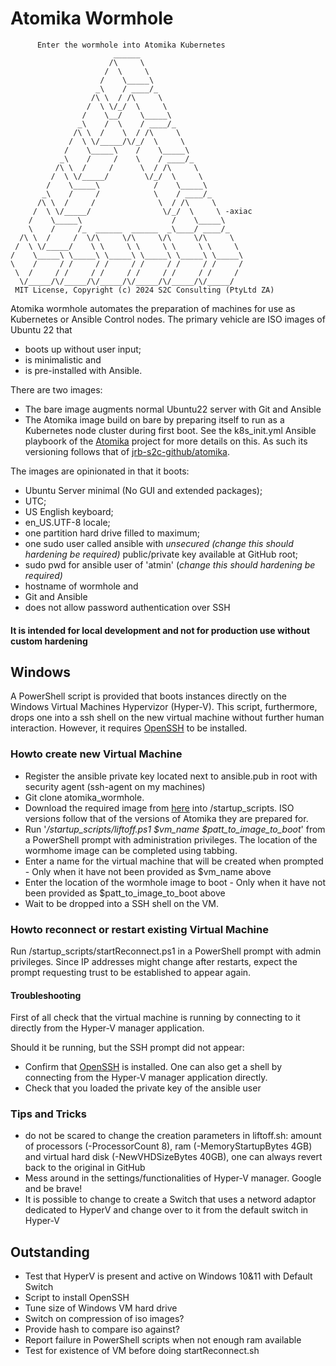 # Atomika Wormhole

```
      Enter the wormhole into Atomika Kubernetes
                       ______
                      /\     \
                     /  \     \
                    /    \_____\
                   _\    / ____/_
                  /\ \  / /\     \
                 /  \ \/_/  \     \
                /    \__/    \_____\
               _\    /  \    / ____/_
              /\ \  /    \  / /\     \
             /  \ \/_____/\/_/  \     \
            /    \_____\    /    \_____\
           _\    /     /    \    / ____/_
          /\ \  /     /      \  / /\     \
         /  \ \/_____/        \/_/  \     \
        /    \_____\            /    \_____\
       _\    /     /            \    / ____/_
      /\ \  /     /              \  / /\     \
     /  \ \/_____/                \/_/  \     \ -axiac
    /    \_____\                    /    \_____\
    \    /     /_  ______  ______  _\____/ ____/_
  /\ \  /     /  \/\     \/\     \/\     \/\     \
 /  \ \/_____/    \ \     \ \     \ \     \ \     \
/    \_____\ \_____\ \_____\ \_____\ \_____\ \_____\
\    /     / /     / /     / /     / /     / /     /
 \  /     / /     / /     / /     / /     / /     /
  \/_____/\/_____/\/_____/\/_____/\/_____/\/_____/
 MIT License, Copyright (c) 2024 S2C Consulting (PtyLtd ZA)
```

Atomika wormhole automates the preparation of machines for use as Kubernetes or Ansible Control nodes. The primary 
vehicle are ISO images of Ubuntu 22 that 
* boots up without user input;
* is minimalistic and
* is pre-installed with Ansible.

There are two images:
* The bare image augments normal Ubuntu22 server with Git and Ansible
* The Atomika image build on bare by preparing itself to run as a Kubernetes node cluster during first boot. See the 
k8s_init.yml Ansible playboork of the [Atomika](https://github.com/jrb-s2c-github/atomika) project for more details on this. 
As such its versioning follows that of [jrb-s2c-github/atomika](https://github.com/jrb-s2c-github/atomika).

The images are opinionated in that it boots:
* Ubuntu Server minimal (No GUI and extended packages);
* UTC;
* US English keyboard;
* en_US.UTF-8 locale;
* one partition hard drive filled to maximum;
* one sudo user called ansible with *unsecured (change this should hardening be required)* public/private key available at 
GitHub root;
* sudo pwd for ansible user of 'atmin' (*change this should hardening be required)* 
* hostname of wormhole and
* Git and Ansible
* does not allow password authentication over SSH

#### It is intended for local development and not for production use without custom hardening

## Windows
A PowerShell script is provided that boots instances directly on the Windows Virtual Machines Hypervizor (Hyper-V). This 
script, furthermore, drops one into a ssh shell on the new virtual machine without further human interaction. However, it 
requires [OpenSSH](https://learn.microsoft.com/en-us/windows-server/administration/openssh/openssh_overview) to be installed.

### Howto create new Virtual Machine
* Register the ansible private key located next to ansible.pub in root with security agent (ssh-agent on my machines)
* Git clone atomika_wormhole.  
* Download the required image from [here](https://drive.google.com/drive/folders/1OY1rDy6MwYi0iXD159igjnJ7IOrBbJ1U)
into /startup_scripts. ISO versions follow that of the versions of Atomika they are prepared for.
* Run '*/startup_scripts/liftoff.ps1 $vm_name $patt_to_image_to_boot*' from a PowerShell prompt with administration privileges. 
The location of the wormhome image can be completed using tabbing.
* Enter a name for the virtual machine that will be created when prompted - Only when it have not been provided as $vm_name above
* Enter the location of the wormhole image to boot - Only when it have not been provided as $patt_to_image_to_boot above
* Wait to be dropped into a SSH shell on the VM.

### Howto reconnect or restart existing Virtual Machine
Run /startup_scripts/startReconnect.ps1 in a PowerShell prompt with admin privileges. Since IP addresses might change 
after restarts, expect the prompt requesting trust to be established to appear again.

#### Troubleshooting
First of all check that the virtual machine is running by connecting to it directly from the Hyper-V manager application.

Should it be running, but the SSH prompt did not appear:
* Confirm that [OpenSSH]((https://learn.microsoft.com/en-us/windows-server/administration/openssh/openssh_overview)) is 
installed. One can also get a shell by connecting from the Hyper-V manager application directly.
* Check that you loaded the private key of the ansible user

### Tips and Tricks
* do not be scared to change the creation parameters in liftoff.sh: amount of processors (-ProcessorCount 8), ram (-MemoryStartupBytes 4GB) 
and virtual hard disk (-NewVHDSizeBytes 40GB), one can always revert back to the original in GitHub
* Mess around in the settings/functionalities of Hyper-V manager. Google and be brave!
* It is possible to change to create a Switch that uses a netword adaptor dedicated to HyperV and change over to it from
the default switch in Hyper-V

## Outstanding
* Test that HyperV is present and active on Windows 10&11 with Default Switch 
* Script to install OpenSSH
* Tune size of Windows VM hard drive 
* Switch on compression of iso images?
* Provide hash to compare iso against?
* Report failure in PowerShell scripts when not enough ram available
* Test for existence of VM before doing startReconnect.sh
